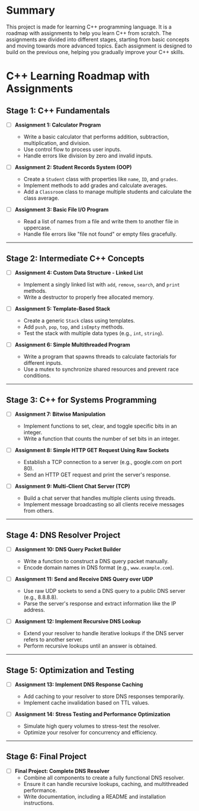 # Summary
This project is made for learning C++ programming language. It is a roadmap with assignments to help you learn C++ from scratch. The assignments are divided into different stages, starting from basic concepts and moving towards more advanced topics. Each assignment is designed to build on the previous one, helping you gradually improve your C++ skills.

# C++ Learning Roadmap with Assignments

## Stage 1: C++ Fundamentals
- [ ] **Assignment 1: Calculator Program**
  - Write a basic calculator that performs addition, subtraction, multiplication, and division.
  - Use control flow to process user inputs.
  - Handle errors like division by zero and invalid inputs.

- [ ] **Assignment 2: Student Records System (OOP)**
  - Create a `Student` class with properties like `name`, `ID`, and `grades`.
  - Implement methods to add grades and calculate averages.
  - Add a `Classroom` class to manage multiple students and calculate the class average.

- [ ] **Assignment 3: Basic File I/O Program**
  - Read a list of names from a file and write them to another file in uppercase.
  - Handle file errors like "file not found" or empty files gracefully.

---

## Stage 2: Intermediate C++ Concepts
- [ ] **Assignment 4: Custom Data Structure - Linked List**
  - Implement a singly linked list with `add`, `remove`, `search`, and `print` methods.
  - Write a destructor to properly free allocated memory.

- [ ] **Assignment 5: Template-Based Stack**
  - Create a generic `Stack` class using templates.
  - Add `push`, `pop`, `top`, and `isEmpty` methods.
  - Test the stack with multiple data types (e.g., `int`, `string`).

- [ ] **Assignment 6: Simple Multithreaded Program**
  - Write a program that spawns threads to calculate factorials for different inputs.
  - Use a mutex to synchronize shared resources and prevent race conditions.

---

## Stage 3: C++ for Systems Programming
- [ ] **Assignment 7: Bitwise Manipulation**
  - Implement functions to set, clear, and toggle specific bits in an integer.
  - Write a function that counts the number of set bits in an integer.

- [ ] **Assignment 8: Simple HTTP GET Request Using Raw Sockets**
  - Establish a TCP connection to a server (e.g., google.com on port 80).
  - Send an HTTP GET request and print the server's response.

- [ ] **Assignment 9: Multi-Client Chat Server (TCP)**
  - Build a chat server that handles multiple clients using threads.
  - Implement message broadcasting so all clients receive messages from others.

---

## Stage 4: DNS Resolver Project
- [ ] **Assignment 10: DNS Query Packet Builder**
  - Write a function to construct a DNS query packet manually.
  - Encode domain names in DNS format (e.g., `www.example.com`).

- [ ] **Assignment 11: Send and Receive DNS Query over UDP**
  - Use raw UDP sockets to send a DNS query to a public DNS server (e.g., 8.8.8.8).
  - Parse the server's response and extract information like the IP address.

- [ ] **Assignment 12: Implement Recursive DNS Lookup**
  - Extend your resolver to handle iterative lookups if the DNS server refers to another server.
  - Perform recursive lookups until an answer is obtained.

---

## Stage 5: Optimization and Testing
- [ ] **Assignment 13: Implement DNS Response Caching**
  - Add caching to your resolver to store DNS responses temporarily.
  - Implement cache invalidation based on TTL values.

- [ ] **Assignment 14: Stress Testing and Performance Optimization**
  - Simulate high query volumes to stress-test the resolver.
  - Optimize your resolver for concurrency and efficiency.

---

## Stage 6: Final Project
- [ ] **Final Project: Complete DNS Resolver**
  - Combine all components to create a fully functional DNS resolver.
  - Ensure it can handle recursive lookups, caching, and multithreaded performance.
  - Write documentation, including a README and installation instructions.

